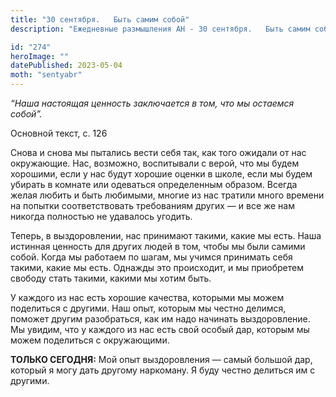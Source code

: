 ```yaml
---
title: "30 сентября.   Быть самим собой"
description: "Ежедневные размышления АН - 30 сентября.   Быть самим собой"

id: "274"
heroImage: ""
datePublished: 2023-05-04
moth: "sentyabr"
---
```


_“Наша настоящая ценность заключается в том, что мы остаемся собой”._

Основной текст, с. 126

Снова и снова мы пытались вести себя так, как того ожидали от нас окружающие.
Нас, возможно, воспитывали с верой, что мы будем хорошими, если у нас будут
хорошие оценки в школе, если мы будем убирать в комнате или одеваться
определенным образом. Всегда желая любить и быть любимыми, многие из нас
тратили много времени на попытки соответствовать требованиям других — и все же
нам никогда полностью не удавалось угодить.

Теперь, в выздоровлении, нас принимают такими, какие мы есть. Наша истинная
ценность для других людей в том, чтобы мы были самими собой. Когда мы работаем
по шагам, мы учимся принимать себя такими, какие мы есть. Однажды это
происходит, и мы приобретем свободу стать такими, какими мы хотим быть.

У каждого из нас есть хорошие качества, которыми мы можем поделиться с
другими. Наш опыт, которым мы честно делимся, поможет другим разобраться, как
им надо начинать выздоровление. Мы увидим, что у каждого из нас есть свой
особый дар, которым мы можем поделиться с окружающими.

**ТОЛЬКО СЕГОДНЯ:** Мой опыт выздоровления — самый большой дар, который я могу
дать другому наркоману. Я буду честно делиться им с другими.
